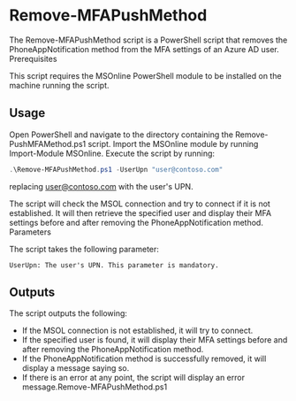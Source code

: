 # Remove-MFAPushMethod

The Remove-MFAPushMethod script is a PowerShell script that removes the PhoneAppNotification method from the MFA settings of an Azure AD user.
Prerequisites

This script requires the MSOnline PowerShell module to be installed on the machine running the script.

## Usage

Open PowerShell and navigate to the directory containing the Remove-PushMFAMethod.ps1 script.
Import the MSOnline module by running Import-Module MSOnline.
Execute the script by running:
```powershell
.\Remove-MFAPushMethod.ps1 -UserUpn "user@contoso.com"
```
replacing user@contoso.com with the user's UPN.

The script will check the MSOL connection and try to connect if it is not established. It will then retrieve the specified user and display their MFA settings before and after removing the PhoneAppNotification method.
Parameters

The script takes the following parameter:

    UserUpn: The user's UPN. This parameter is mandatory.

## Outputs

The script outputs the following:

- If the MSOL connection is not established, it will try to connect.
- If the specified user is found, it will display their MFA settings before and after removing the PhoneAppNotification method.
- If the PhoneAppNotification method is successfully removed, it will display a message saying so.
- If there is an error at any point, the script will display an error message.Remove-MFAPushMethod.ps1